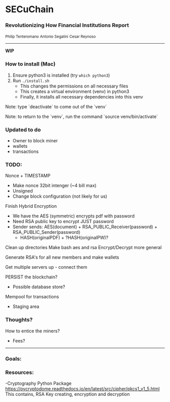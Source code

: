 # SECuChain
### Revolutionizing How Financial Institutions Report

<small>Philip Tenteromano</small>
<small>Antonio Segalini</small>
<small>Cesar Reynoso</small>

<hr>

<strong>WIP</strong>

### How to install (Mac)
1. Ensure python3 is installed (try `which python3`)
2. Run `./install.sh` 
     - This changes the permissions on all necessary files
     - This creates a virtual environment (venv) in python3
     - Finally, it installs all necessary dependencies into this venv

<p>Note: type `deactivate` to come out of the `venv`</p>
<p>Note: to return to the `venv`, run the command `source venv/bin/activate`</P>


### Updated to do
- Owner to block miner
- wallets
- transactions


### TODO:
Nonce + TIMESTAMP
- Make nonce 32bit intenger (~4 bill max)
- Unsigned
- Change block configuration (not likely for us)

Finish Hybrid Encryption
- We have the AES (symmetric) encrypts pdf with password
- Need RSA public key to encrypt JUST password
- Sender sends: 
    AES(document) + RSA_PUBLIC_Receiver(password) + RSA_PUBLIC_Sender(password) 
    + HASH(originalPDF) + ?HASH(originalPW)?

Clean up directories
Make bash aes and rsa Encrypt/Decrypt more general

Generate RSA's for all new members and make wallets

Get multiple servers up - connect them

PERSIST the blockchain?
- Possible database store?

Mempool for transactions
- Staging area

### Thoughts?
How to entice the miners?
- Fees?

<hr>

### Goals:

### Resources:

-Cryptography Python Package
https://pycryptodome.readthedocs.io/en/latest/src/cipher/pkcs1_v1_5.html
This contains, RSA Key creating, encryption and decryption

